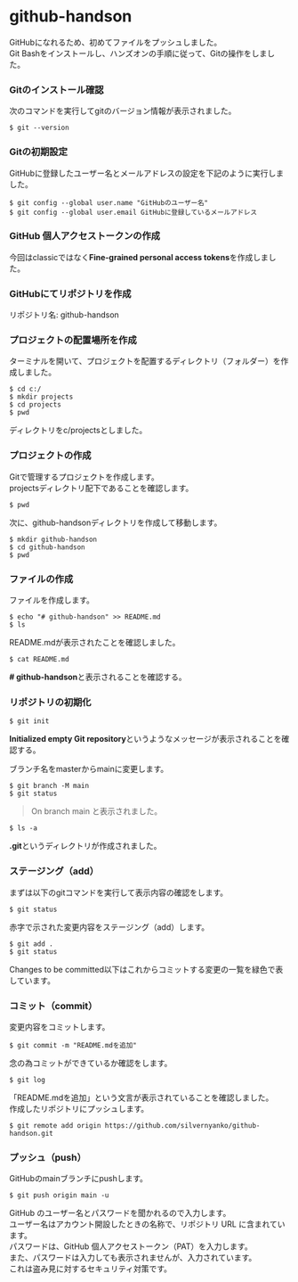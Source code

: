 # github-handson

GitHubになれるため、初めてファイルをプッシュしました。  
Git Bashをインストールし、ハンズオンの手順に従って、Gitの操作をしました。  

### Gitのインストール確認
次のコマンドを実行してgitのバージョン情報が表示されました。
```
$ git --version
```

### Gitの初期設定
GitHubに登録したユーザー名とメールアドレスの設定を下記のように実行しました。
```
$ git config --global user.name "GitHubのユーザー名"
$ git config --global user.email GitHubに登録しているメールアドレス
```

### GitHub 個人アクセストークンの作成
今回はclassicではなく**Fine-grained personal access tokens**を作成しました。

### GitHubにてリポジトリを作成
リポジトリ名: github-handson　

### プロジェクトの配置場所を作成
ターミナルを開いて、プロジェクトを配置するディレクトリ（フォルダー）を作成しました。 
``` 
$ cd c:/  
$ mkdir projects  
$ cd projects  
$ pwd
```
ディレクトリをc/projectsとしました。

### プロジェクトの作成
Gitで管理するプロジェクトを作成します。  
projectsディレクトリ配下であることを確認します。  
```
$ pwd
```
  
次に、github-handsonディレクトリを作成して移動します。  
```
$ mkdir github-handson  
$ cd github-handson  
$ pwd
```

### ファイルの作成
ファイルを作成します。
```
$ echo "# github-handson" >> README.md  
$ ls
```
README.mdが表示されたことを確認しました。  
  
```
$ cat README.md
```
**# github-handson**と表示されることを確認する。

### リポジトリの初期化
```
$ git init
```
**Initialized empty Git repository**というようなメッセージが表示されることを確認する。  
  
ブランチ名をmasterからmainに変更します。  
```
$ git branch -M main  
$ git status
```
> On branch main
と表示されました。  

```
$ ls -a
```
**.git**というディレクトリが作成されました。

### ステージング（add）
まずは以下のgitコマンドを実行して表示内容の確認をします。
``` 
$ git status
```
  
赤字で示された変更内容をステージング（add）します。
```
$ git add .  
$ git status
```
Changes to be committed以下はこれからコミットする変更の一覧を緑色で表しています。  

### コミット（commit）
変更内容をコミットします。
```
$ git commit -m "README.mdを追加"
```
念の為コミットができているか確認をします。
``` 
$ git log
``` 
「README.mdを追加」という文言が表示されていることを確認しました。  
作成したリポジトリにプッシュします。  
```
$ git remote add origin https://github.com/silvernyanko/github-handson.git
``` 

### プッシュ（push）
GitHubのmainブランチにpushします。
```
$ git push origin main -u
``` 
GitHub のユーザー名とパスワードを聞かれるので入力します。  
ユーザー名はアカウント開設したときの名称で、リポジトリ URL に含まれています。  
パスワードは、GitHub 個人アクセストークン（PAT）を入力します。  
また、パスワードは入力しても表示されませんが、入力されています。  
これは盗み見に対するセキュリティ対策です。  
